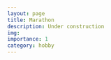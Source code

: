 ```yaml
---
layout: page
title: Marathon
description: Under construction
img:
importance: 1
category: hobby
---
```

